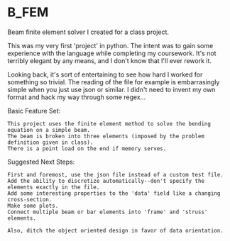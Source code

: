 # B_FEM
Beam finite element solver I created for a class project.

This was my very first 'project' in python.  The intent was to gain some experience with
the language while completing my coursework.  It's not terribly elegant by any means, and
I don't know that I'll ever rework it.

Looking back, it's sort of entertaining to see how hard I worked for something so trivial.
The reading of the file for example is embarrasingly simple when you just use json or similar.
I didn't need to invent my own format and hack my way through some regex...


Basic Feature Set:

	This project uses the finite element method to solve the bending equation on a simple beam.
	The beam is broken into three elements (imposed by the problem definition given in class).
	There is a point load on the end if memory serves.


Suggested Next Steps:

	First and foremost, use the json file instead of a custom test file.
	Add the ability to discretize automatically--don't specify the elements exactly in the file.
	Add some interesting properties to the 'data' field like a changing cross-section.
	Make some plots.
	Connect multiple beam or bar elements into 'frame' and 'struss' elements.

	Also, ditch the object oriented design in favor of data orientation.
